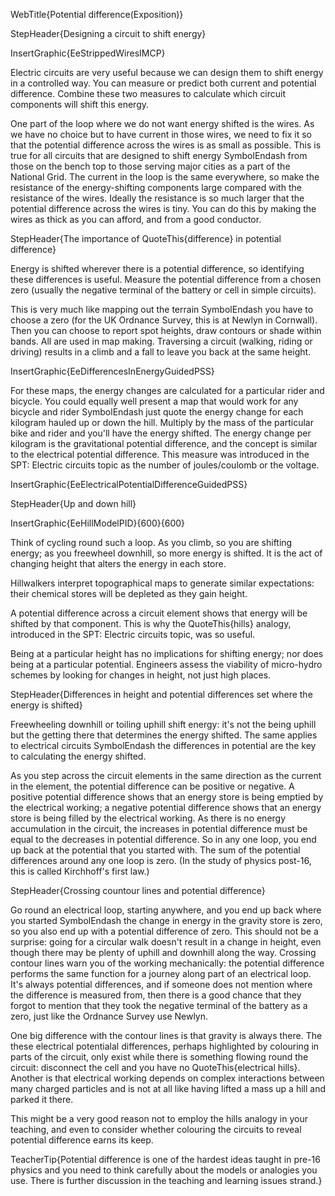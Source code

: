 WebTitle{Potential difference(Exposition)}

StepHeader{Designing a circuit to shift energy}

InsertGraphic{EeStrippedWiresIMCP}

Electric circuits are very useful because we can design them to shift energy in a controlled way. You can measure or predict both current and potential difference. Combine these two measures to calculate which circuit components will shift this energy.

One part of the loop where we do not want energy shifted is the wires. As we have no choice but to have current in those wires, we need to fix it so that the potential difference across the wires is as small as possible. This is true for all circuits that are designed to shift energy SymbolEndash from those on the bench top to those serving major cities as a part of the National Grid. The current in the loop is the same everywhere, so make the resistance of the energy-shifting components large compared with the resistance of the wires. Ideally the resistance is so much larger that the potential difference across the wires is tiny. You can do this by making the wires as thick as you can afford, and from a good conductor.

StepHeader{The importance of QuoteThis{difference} in potential difference}

Energy is shifted wherever there is a potential difference, so identifying these differences is useful. Measure the potential difference from a chosen zero (usually the negative terminal of the battery or cell in simple circuits).

This is very much like mapping out the terrain SymbolEndash you have to choose a zero (for the UK Ordnance Survey, this is at Newlyn in Cornwall). Then you can choose to report spot heights, draw contours or shade within bands. All are used in map making. Traversing a circuit (walking, riding or driving) results in a climb and a fall to leave you back at the same height.

InsertGraphic{EeDifferencesInEnergyGuidedPSS}

For these maps, the energy changes are calculated for a particular rider and bicycle. You could equally well present a map that would work for any bicycle and rider SymbolEndash just quote the energy change for each kilogram hauled up or down the hill. Multiply by the mass of the particular bike and rider and you'll have the energy shifted. The energy change per kilogram is the gravitational potential difference, and the concept is similar to the electrical potential difference. This measure was introduced in the SPT: Electric circuits topic as the number of joules/coulomb or the voltage.

InsertGraphic{EeElectricalPotentialDifferenceGuidedPSS}

StepHeader{Up and down hill}

InsertGraphic{EeHillModelPID}{600}{600}


Think of cycling round such a loop. As you climb, so you are shifting energy; as you freewheel downhill, so more energy is shifted. It is the act of changing height that alters the energy in each store.

Hillwalkers interpret topographical maps to generate similar expectations: their chemical stores will be depleted as they gain height.

A potential difference across a circuit element shows that energy will be shifted by that component. This is why the QuoteThis{hills} analogy, introduced in the SPT: Electric circuits topic, was so useful.

Being at a particular height has no implications for shifting energy; nor does being at a particular potential. Engineers assess the viability of micro-hydro schemes by looking for changes in height, not just high places.

StepHeader{Differences in height and potential differences set where the energy is shifted}

Freewheeling downhill or toiling uphill shift energy: it's not the being uphill but the getting there that determines the energy shifted. The same applies to electrical circuits SymbolEndash the differences in potential are the key to calculating the energy shifted.

As you step across the circuit elements in the same direction as the current in the element, the potential difference can be positive or negative. A positive potential difference shows that an energy store is being emptied by the electrical working; a negative potential difference shows that an energy store is being filled by the electrical working. As there is no energy accumulation in the circuit, the increases in potential difference must be equal to the decreases in potential difference. So in any one loop, you end up back at the potential that you started with. The sum of the potential differences around any one loop is zero. (In the study of physics post-16, this is called Kirchhoff's first law.)

StepHeader{Crossing countour lines and potential difference}

Go round an electrical loop, starting anywhere, and you end up back where you started SymbolEndash the change in energy in the gravity store is zero, so you also end up with a potential difference of zero. This should not be a surprise: going for a circular walk doesn't result in a change in height, even though there may be plenty of uphill and downhill along the way. Crossing contour lines warn you of the working mechanically: the potential difference performs the same function for a journey along part of an electrical loop. It's always potential differences, and if someone does not mention where the difference is measured from, then there is a good chance that they forgot to mention that they took the negative terminal of the battery as a zero, just like the Ordnance Survey use Newlyn.

One big difference with the contour lines is that gravity is always there. The these electrical potentialal differences, perhaps highlighted by colouring in parts of the circuit, only exist while there is something flowing round the circuit: disconnect the cell and you have no QuoteThis{electrical hills}. Another is that electrical working depends on complex interactions between many charged particles and is not at all like having lifted a mass up a hill and parked it there.

This might be a very good reason not to employ the hills analogy in your teaching, and even to consider whether colouring the circuits to reveal potential difference earns its keep.

TeacherTip{Potential difference is one of the hardest ideas taught in pre-16 physics and you need to think carefully about the models or analogies you use. There is further discussion in the teaching and learning issues strand.} 

